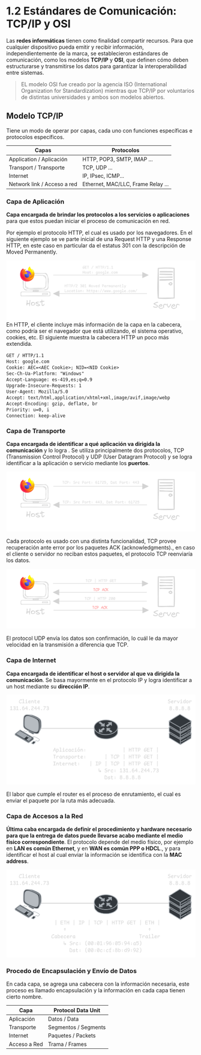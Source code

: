 # 1.2 Estándares de Comunicación: TCP/IP y OSI

Las **redes informáticas** tienen como finalidad compartir recursos. Para que cualquier dispositivo pueda emitir y recibir información, independientemente de la marca, se establecieron estándares de comunicación, como los modelos **TCP/IP** y **OSI**, que definen cómo deben estructurarse y transmitirse los datos para garantizar la interoperabilidad entre sistemas.

> EL modelo OSI fue creado por la agencia ISO (International Organization for Standardization) mientras que TCP/IP por voluntarios de distintas universidades y ambos son modelos abiertos.

## Modelo TCP/IP

Tiene un modo de operar por capas, cada uno con funciones específicas e protocolos específicos.

| Capas                       | Protocolos                         |
| --------------------------- | ---------------------------------- |
| Application / Aplicación    | HTTP, POP3, SMTP, IMAP ...         |
| Transport / Transporte      | TCP, UDP ...                       |
| Internet                    | IP, IPsec, ICMP...                 |
| Network link / Acceso a red | Ethernet, MAC/LLC, Frame Relay ... |

### Capa de Aplicación

**Capa encargada de brindar los protocolos a los servicios o aplicaciones** para que estos puedan iniciar el proceso de comunicación en red.

Por ejemplo el protocolo HTTP, el cual es usado por los navegadores. En el siguiente ejemplo se ve parte inicial de una Request HTTP y una Response HTTP, en este caso en particular da el estatus 301 con la descripción de Moved Permanently. 

![Solicitud HTTP básica](./Img/Solicitud-HTTP-básica.png)
En HTTP, el cliente incluye más información de la capa en la cabecera, como podría ser el navegador que está utilizando, el sistema operativo, cookies, etc. El siguiente muestra la cabecera HTTP un poco más extendida.

``` HTTP
GET / HTTP/1.1
Host: google.com
Cookie: AEC=<AEC Cookie>; NID=<NID Cookie>
Sec-Ch-Ua-Platform: "Windows"
Accept-Language: es-419,es;q=0.9
Upgrade-Insecure-Requests: 1
User-Agent: Mozilla/5.0
Accept: text/html,application/xhtml+xml,image/avif,image/webp
Accept-Encoding: gzip, deflate, br
Priority: u=0, i
Connection: keep-alive
```

### Capa de Transporte

**Capa encargada de identificar a qué aplicación va dirigida la comunicación** y lo logra . Se utiliza principalmente dos protocolos, TCP (Transmission Control Protocol) y UDP (User Datagram Protocol) y se logra identificar a la aplicación o servicio mediante los **puertos**.

![Puertos en segmentos TCP](./Img/Puertos-en-segmentos-TCP.png)

Cada protocolo es usado con una distinta funcionalidad, TCP provee recuperación ante error por los paquetes ACK (acknowledgments)., en caso el cliente o servidor no reciban estos paquetes, el protocolo TCP reenviaría los datos.

![Paquetes ACK](./Img/Paquetes-ACK.png)

El protocol UDP envía los datos son confirmación, lo cuál le da mayor velocidad en la transmisión a diferencia que TCP.

### Capa de Internet

**Capa encargada de identificar el host o servidor al que va dirigida la comunicación**. Se basa mayormente en el protocolo IP y logra identificar a un host mediante su **dirección IP**.

![Paquete de Internet básico](./Img/Paquete-de-Internet-básico.png)

El labor que cumple el router es el proceso de enrutamiento, el cual es enviar el paquete por la ruta más adecuada.

### Capa de Accesos a la Red

**Última caba encargada de definir el procedimiento y hardware necesario para que la entrega de datos puede llevarse acabo mediante el medio físico correspondiente**. El protocolo depende del medio físico, por ejemplo en **LAN es común Ethernet**, y en **WAN es común PPP o HDCL**., y para identificar el host al cual enviar la información se identifica con la **MAC address**.

![Trama Ethernet básico](./Img/Trama-Ethernet-básico.png)

### Procedo de Encapsulación y Envío de Datos

En cada capa, se agrega una cabecera con la información necesaria, este proceso es llamado encapsulación y la información en cada capa tienen cierto nombre.

| Capa         | Protocol Data Unit   |
| ------------ | -------------------- |
| Aplicación   | Datos / Data         |
| Transporte   | Segmentos / Segments |
| Internet     | Paquetes / Packets   |
| Acceso a Red | Trama / Frames       |

